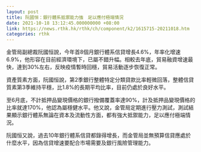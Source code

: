 ```yaml
---
layout: post
title: 阮國恒：銀行體系抵禦能力強　足以應付極端情況
date: 2021-10-18 13:12:45.000000000 +08:00
link: https://news.rthk.hk/rthk/ch/component/k2/1615715-20211018.htm
categories: rthk
---
```


金管局副總裁阮國恒說，今年首8個月銀行體系信貸增長4.6%，年率化增速6.9%，他形容在目前經濟環境下，已屬不錯升幅。相較去年底，貿易融資增速最快，達到30%左右，反映疫情暫時回穩，貿易活動逐步恢復正常。

資產質素方面，阮國恒說，第2季銀行整體特定分類貸款比率輕微回落，整體信貸質素第3季維持平穩，比1.8%的長期平均比率，目前仍處於良好水平。

至6月底，不計抵押品變現價格的銀行撥備覆蓋率達90%，計及抵押品變現價格的比率就達170%，他認為屬穩健水平。他又說，金管局定期進行壓力測試，測試結果顯示銀行體系無論在資本及流動性方面，都有強大抵禦能力，足以應付極端情況。

阮國恒又說，過去10年銀行體系信貸都錄得增長，而金管局並無預算信貸應處於什麼水平，因為信貸增速要配合市場需要及銀行風險管理能力。
